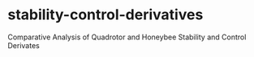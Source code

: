 # stability-control-derivatives
Comparative Analysis of Quadrotor and Honeybee Stability and Control Derivates
